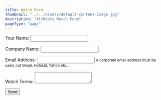 ```yaml
---
title: Watch Form
thumbnail: "../../assets/default-content-image.jpg"
description: "AltRoots Watch Form"
pageType: "page"
---
```


<form name="watch-form" id="watch-form" method="POST" data-netlify="true" netlify>
  <p>
    <label>Your Name: <input type="text" name="name" required="true" /></label>
  </p>
  <p>
    <label>Company Name: <input type="text" name="company-name" /></label>
  </p>
  <p>
    <label>Email Address: <input type="email" name="email" required="true" /></label>
    <small>A corporate email address must be used, not Gmail, Hotmail, Yahoo etc...</small>
  </p>
  <p>
    <label>Watch Terms: <textarea name="watch-terms" required="true" ></textarea></label>
  </p>
  <p>
    <div data-netlify-recaptcha="true"></div>
    <button type="submit">Send</button>
  </p>
</form>